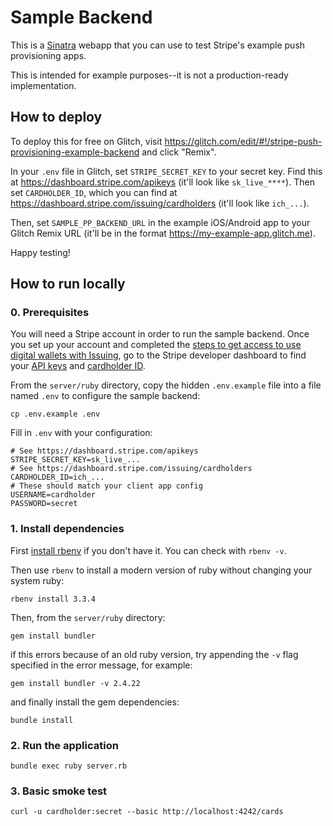Sample Backend
====

This is a [Sinatra](http://www.sinatrarb.com/) webapp that you can use to test Stripe's example push provisioning apps.

This is intended for example purposes--it is not a production-ready implementation.

How to deploy
---

To deploy this for free on Glitch, visit https://glitch.com/edit/#!/stripe-push-provisioning-example-backend and click "Remix".

In your `.env` file in Glitch, set `STRIPE_SECRET_KEY` to your secret key. Find this at https://dashboard.stripe.com/apikeys (it'll look like `sk_live_****`). Then set `CARDHOLDER_ID`, which you can find at https://dashboard.stripe.com/issuing/cardholders (it'll look like `ich_...`).

Then, set `SAMPLE_PP_BACKEND_URL` in the example iOS/Android app to your Glitch Remix URL (it'll be in the format https://my-example-app.glitch.me).

Happy testing!

How to run locally
----

### 0. Prerequisites

You will need a Stripe account in order to run the sample backend. Once you set up your account
and completed the [steps to get access to use digital wallets with Issuing](https://stripe.com/docs/issuing/cards/digital-wallets#request-access),
go to the Stripe developer dashboard to find your [API keys](https://dashboard.stripe.com/apikeys) and [cardholder ID](https://dashboard.stripe.com/issuing/cardholders).

From the `server/ruby` directory, copy the hidden `.env.example` file into a file named `.env` to configure the sample backend:

```
cp .env.example .env
```
Fill in `.env` with your configuration:

```
# See https://dashboard.stripe.com/apikeys
STRIPE_SECRET_KEY=sk_live_...
# See https://dashboard.stripe.com/issuing/cardholders
CARDHOLDER_ID=ich_...
# These should match your client app config
USERNAME=cardholder
PASSWORD=secret
```

### 1. Install dependencies
First [install rbenv](https://github.com/rbenv/rbenv?tab=readme-ov-file#installation) if you don't have it.
You can check with `rbenv -v`.

Then use `rbenv` to install a modern version of ruby without changing your system ruby:
```
rbenv install 3.3.4
```

Then, from the `server/ruby` directory:
```
gem install bundler
```
if this errors because of an old ruby version, try appending the `-v` flag specified in the error message, for example:
```
gem install bundler -v 2.4.22
```
and finally install the gem dependencies:
```
bundle install
```

### 2. Run the application
```
bundle exec ruby server.rb
```

### 3. Basic smoke test
```
curl -u cardholder:secret --basic http://localhost:4242/cards
```
